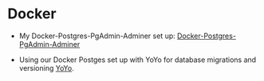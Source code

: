 # Docker


- My Docker-Postgres-PgAdmin-Adminer set up: [Docker-Postgres-PgAdmin-Adminer](https://pytest-cookbook.com/toolbox/docker_postgres_setup/)

- Using our Docker Postges set up with YoYo for database migrations and versioning [YoYo](https://ollycope.com/software/yoyo/latest/).